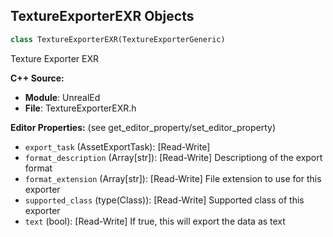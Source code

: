 ## TextureExporterEXR Objects

```python
class TextureExporterEXR(TextureExporterGeneric)
```

Texture Exporter EXR

**C++ Source:**

- **Module**: UnrealEd
- **File**: TextureExporterEXR.h

**Editor Properties:** (see get_editor_property/set_editor_property)

- ``export_task`` (AssetExportTask):  [Read-Write]
- ``format_description`` (Array[str]):  [Read-Write] Descriptiong of the export format
- ``format_extension`` (Array[str]):  [Read-Write] File extension to use for this exporter
- ``supported_class`` (type(Class)):  [Read-Write] Supported class of this exporter
- ``text`` (bool):  [Read-Write] If true, this will export the data as text

<a id="unreal.VirtualTextureBuilderExporterEXR"></a>